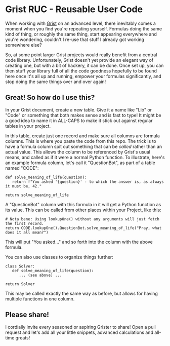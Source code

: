 # Grist RUC - Reusable User Code
When working with [Grist](https://www.getgrist.com) on an advanced level, there inevitably comes a moment when you find you're repeating yourself. Formulas doing the same kind of thing, or roughly the same thing, start appearing everywhere and you're wondering, couldn't I re-use that stuff I already got working somewhere else?

So, at some point larger Grist projects would really benefit from a central code library. Unfortunately, Grist doesn't yet provide an elegant way of creating one, but with a bit of hackery, it can be done. Once set up, you can then stuff your library full of all the code goodness hopefully to be found here once it's all up and running, empower your formulas significantly, and stop doing the same things over and over again!

## Great! So how do I use this?
In your Grist document, create a new table. Give it a name like "Lib" or "Code" or something that both makes sense and is fast to type! It might be a good idea to name it in ALL-CAPS to make it stick out against regular tables in your project.

In this table, create just one record and make sure all columns are formula columns. This is where you paste the code from this repo. The trick is to have a formula column spit out something that can be _called_ rather than an actual value. This allows the column to be referenced by Grist's usual means, and called as if it were a normal Python function. To illustrate, here's an example formula column, let's call it "QuestionBot", as part of a table named "CODE":
```
def solve_meaning_of_life(question):
   return f"You asked '{question}' - to which the answer is, as always it must be, 42."

return solve_meaning_of_life
```
A "QuestionBot" column with this formula in it will get a Python function as its value. This can be called from other places within your Project, like this:
```
# Nota bene: Using lookupOne() without any arguments will just fetch the first record.
return CODE.lookupOne().QuestionBot.solve_meaning_of_life("Pray, what does it all mean?")
```
This will put "You asked..." and so forth into the column with the above formula.

You can also use classes to organize things further:
```
class Solver:
   def solve_meaning_of_life(question):
      ... (see above) ...

return Solver
```
This may be called exactly the same way as before, but allows for having multiple functions in one column.

## Please share!
I cordially invite every seasoned or aspiring Grister to share! Open a pull request and let's add all your little snippets, advanced calculations and all-time greats!
